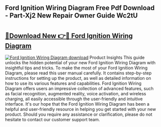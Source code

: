 ## Ford Ignition Wiring Diagram Free Pdf Download - Part-Xj2 New Repair Owner Guide Wc2tU

# <h2><a href="http://dfk2v08.blite.top/?on=Ford+Ignition+Wiring+Diagram">🔗Download New 👉🔴 Ford Ignition Wiring Diagram</a></h2>

[![Ford Ignition Wiring Diagram download](https://i.imgur.com/lujVjoI.png)](http://dfk2v08.blite.top/?on=Ford+Ignition+Wiring+Diagram)
Product Insights This guide unlocks the hidden potential of your new Ford Ignition Wiring Diagram with insightful tips and tricks. To make the most of your Ford Ignition Wiring Diagram, please read this user manual carefully. It contains step-by-step instructions for setting up the product, as well as detailed information on how to use its various features and capabilities. Ford Ignition Wiring Diagram offers users an impressive collection of advanced features, such as facial recognition, augmented reality, voice activation, and wireless charging, all easily accessible through the user-friendly and intuitive interface. It's our hope that the Ford Ignition Wiring Diagram has been a helpful and user-friendly resource in helping you get started with your new product. Should you require any assistance or clarification, please do not hesitate to contact our customer support team.
